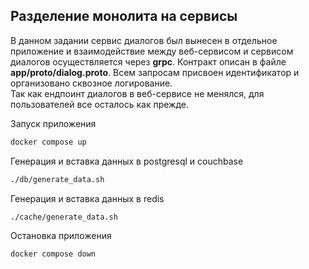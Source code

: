 ## Разделение монолита на сервисы
В данном задании сервис диалогов был вынесен в отдельное приложение и взаимодействие между веб-сервисом и сервисом 
диалогов осуществляется через **grpc**. Контракт описан в файле **app/proto/dialog.proto**. Всем запросам 
присвоен идентификатор и организовано сквозное логирование.  
Так как ендпоинт диалогов в веб-сервисе не менялся, для пользователей все осталось как прежде.

Запуск приложения
```sh
docker compose up
```

Генерация и вставка данных в postgresql и couchbase
```sh
./db/generate_data.sh
```

Генерация и вставка данных в redis 
```sh
./cache/generate_data.sh
```

Остановка приложения
```sh
docker compose down
```